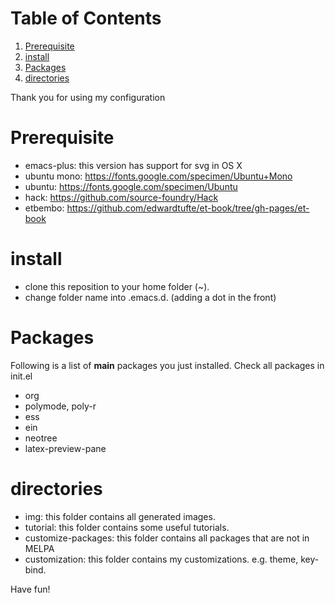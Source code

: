 
# Table of Contents

1.  [Prerequisite](#orgfb4b193)
2.  [install](#orgf33587f)
3.  [Packages](#org64c0f2f)
4.  [directories](#orga219e52)

Thank you for using my configuration


<a id="orgfb4b193"></a>

# Prerequisite

-   emacs-plus: this version has support for svg in OS X
-   ubuntu mono: https://fonts.google.com/specimen/Ubuntu+Mono
-   ubuntu: https://fonts.google.com/specimen/Ubuntu
-   hack: https://github.com/source-foundry/Hack
-   etbembo: https://github.com/edwardtufte/et-book/tree/gh-pages/et-book

<a id="orgf33587f"></a>

# install

-   clone this reposition to your home folder (~).
-   change folder name into .emacs.d. (adding a dot in the front)


<a id="org64c0f2f"></a>

# Packages

Following is a list of ****main**** packages you just installed. Check all packages in init.el

-   org
-   polymode, poly-r
-   ess
-   ein
-   neotree
-   latex-preview-pane


<a id="orga219e52"></a>

# directories

-   img: this folder contains all generated images.
-   tutorial: this folder contains some useful tutorials.
-   customize-packages: this folder contains all packages that are not in MELPA
-   customization: this folder contains my customizations. e.g. theme, key-bind.

Have fun! 

